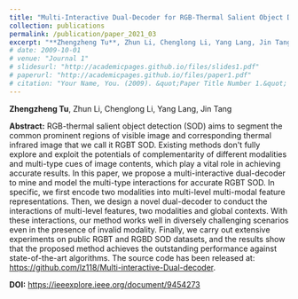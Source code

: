 ```yaml
---
title: "Multi-Interactive Dual-Decoder for RGB-Thermal Salient Object Detection (TIP 2021)"
collection: publications
permalink: /publication/paper_2021_03
excerpt: "**Zhengzheng Tu**, Zhun Li, Chenglong Li, Yang Lang, Jin Tang"
# date: 2009-10-01
# venue: "Journal 1"
# slidesurl: "http://academicpages.github.io/files/slides1.pdf"
# paperurl: "http://academicpages.github.io/files/paper1.pdf"
# citation: "Your Name, You. (2009). &quot;Paper Title Number 1.&quot; <i>Journal 1</i>. 1(1)."
---
```


**Zhengzheng Tu**, Zhun Li, Chenglong Li, Yang Lang, Jin Tang

**Abstract:** RGB-thermal salient object detection (SOD) aims to segment the common prominent regions of visible image and corresponding thermal infrared image that we call it RGBT SOD. Existing methods don't fully explore and exploit the potentials of complementarity of different modalities and multi-type cues of image contents, which play a vital role in achieving accurate results. In this paper, we propose a multi-interactive dual-decoder to mine and model the multi-type interactions for accurate RGBT SOD. In specific, we first encode two modalities into multi-level multi-modal feature representations. Then, we design a novel dual-decoder to conduct the interactions of multi-level features, two modalities and global contexts. With these interactions, our method works well in diversely challenging scenarios even in the presence of invalid modality. Finally, we carry out extensive experiments on public RGBT and RGBD SOD datasets, and the results show that the proposed method achieves the outstanding performance against state-of-the-art algorithms. The source code has been released at: https://github.com/lz118/Multi-interactive-Dual-decoder.

**DOI:** https://ieeexplore.ieee.org/document/9454273
